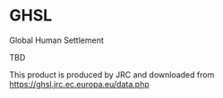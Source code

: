 # GHSL

Global Human Settlement

TBD

This product is produced by JRC and downloaded from https://ghsl.jrc.ec.europa.eu/data.php
